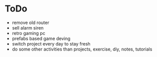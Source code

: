 # ToDo

- remove old router
- sell alarm siren
- retro gaming pc
- prefabs based game deving
- switch project every day to stay fresh
- do some other activities than projects, exercise, diy, notes, tutorials
